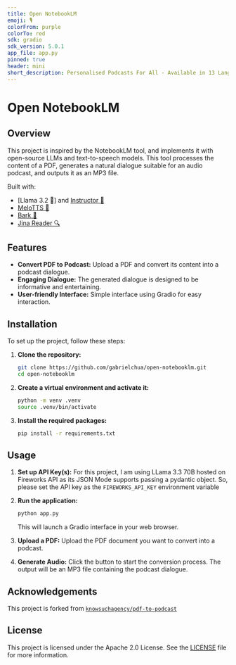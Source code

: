 ```yaml
---
title: Open NotebookLM
emoji: 🎙️
colorFrom: purple
colorTo: red
sdk: gradio
sdk_version: 5.0.1
app_file: app.py
pinned: true
header: mini
short_description: Personalised Podcasts For All - Available in 13 Languages
---
```


# Open NotebookLM

## Overview

This project is inspired by the NotebookLM tool, and implements it with open-source LLMs and text-to-speech models. This tool processes the content of a PDF, generates a natural dialogue suitable for an audio podcast, and outputs it as an MP3 file.

Built with:
- [Llama 3.2 🦙] and [Instructor 📐](https://github.com/instructor-ai/instructor) 
- [MeloTTS 🐚](https://huggingface.co/myshell-ai/MeloTTS-English)
- [Bark 🐶](https://huggingface.co/suno/bark)
- [Jina Reader 🔍](https://jina.ai/reader/)

## Features

- **Convert PDF to Podcast:** Upload a PDF and convert its content into a podcast dialogue.
- **Engaging Dialogue:** The generated dialogue is designed to be informative and entertaining.
- **User-friendly Interface:** Simple interface using Gradio for easy interaction.

## Installation

To set up the project, follow these steps:

1. **Clone the repository:**
   ```bash
   git clone https://github.com/gabrielchua/open-notebooklm.git
   cd open-notebooklm
   ```

2. **Create a virtual environment and activate it:**
   ```bash
   python -m venv .venv
   source .venv/bin/activate
   ```

3. **Install the required packages:**
   ```bash
   pip install -r requirements.txt
   ```

## Usage

1. **Set up API Key(s):**
   For this project, I am using LLama 3.3 70B hosted on Fireworks API as its JSON Mode supports passing a pydantic object. So, please set the API key as the `FIREWORKS_API_KEY` environment variable

2. **Run the application:**
   ```bash
   python app.py
   ```
   This will launch a Gradio interface in your web browser.

3. **Upload a PDF:**
   Upload the PDF document you want to convert into a podcast.

4. **Generate Audio:**
   Click the button to start the conversion process. The output will be an MP3 file containing the podcast dialogue.

## Acknowledgements

This project is forked from [`knowsuchagency/pdf-to-podcast`](https://github.com/knowsuchagency/pdf-to-podcast)

## License

This project is licensed under the Apache 2.0 License. See the [LICENSE](LICENSE) file for more information.
